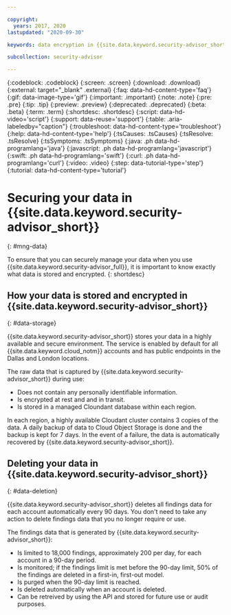 ```yaml
---

copyright:
  years: 2017, 2020
lastupdated: "2020-09-30"

keywords: data encryption in {{site.data.keyword.security-advisor_short}}, data storage for {{site.data.keyword.security-advisor_short}}, personal data in {{site.data.keyword.security-advisor_short}}, data deletion for {{site.data.keyword.security-advisor_short}}, data in {{site.data.keyword.security-advisor_short}}, data security in {{site.data.keyword.security-advisor_short}}

subcollection: security-advisor

---
```


{:codeblock: .codeblock}
{:screen: .screen}
{:download: .download}
{:external: target="_blank" .external}
{:faq: data-hd-content-type='faq'}
{:gif: data-image-type='gif'}
{:important: .important}
{:note: .note}
{:pre: .pre}
{:tip: .tip}
{:preview: .preview}
{:deprecated: .deprecated}
{:beta: .beta}
{:term: .term}
{:shortdesc: .shortdesc}
{:script: data-hd-video='script'}
{:support: data-reuse='support'}
{:table: .aria-labeledby="caption"}
{:troubleshoot: data-hd-content-type='troubleshoot'}
{:help: data-hd-content-type='help'}
{:tsCauses: .tsCauses}
{:tsResolve: .tsResolve}
{:tsSymptoms: .tsSymptoms}
{:java: .ph data-hd-programlang='java'}
{:javascript: .ph data-hd-programlang='javascript'}
{:swift: .ph data-hd-programlang='swift'}
{:curl: .ph data-hd-programlang='curl'}
{:video: .video}
{:step: data-tutorial-type='step'}
{:tutorial: data-hd-content-type='tutorial'}




# Securing your data in {{site.data.keyword.security-advisor_short}}
{: #mng-data}

To ensure that you can securely manage your data when you use {{site.data.keyword.security-advisor_full}}, it is important to know exactly what data is stored and encrypted.
{: shortdesc}

## How your data is stored and encrypted in {{site.data.keyword.security-advisor_short}}
{: #data-storage} 

{{site.data.keyword.security-advisor_short}} stores your data in a highly available and secure environment. The service is enabled by default for all {{site.data.keyword.cloud_notm}} accounts and has public endpoints in the Dallas and London locations.

The raw data that is captured by {{site.data.keyword.security-advisor_short}} during use: 

* Does not contain any personally identifiable information.
* Is encrypted at rest and and in transit.
* Is stored in a managed Cloundant database within each region. 

In each region, a highly available Cloudant cluster contains 3 copies of the data. A daily backup of data to Cloud Object Storage is done and the backup is kept for 7 days. In the event of a failure, the data is automatically recovered by {{site.data.keyword.security-advisor_short}}.

## Deleting your data in {{site.data.keyword.security-advisor_short}}
{: #data-deletion}

{{site.data.keyword.security-advisor_short}} deletes all findings data for each account automatically every 90 days. You don't need to take any action to delete findings data that you no longer require or use.

The findings data that is generated by {{site.data.keyword.security-advisor_short}}:

* Is limited to 18,000 findings, approximately 200 per day, for each account in a 90-day period.
* Is monitored; if the findings limit is met before the 90-day limit, 50% of the findings are deleted in a first-in, first-out model. 
* Is purged when the 90-day limit is reached.
* Is deleted automatically when an account is deleted.
* Can be retreived by using the API and stored for future use or audit purposes.



